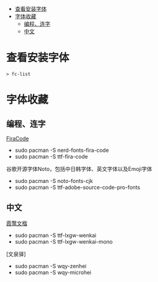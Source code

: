 <!-- TOC -->

- [查看安装字体](#%E6%9F%A5%E7%9C%8B%E5%AE%89%E8%A3%85%E5%AD%97%E4%BD%93)
- [字体收藏](#%E5%AD%97%E4%BD%93%E6%94%B6%E8%97%8F)
    - [编程、连字](#%E7%BC%96%E7%A8%8B%E8%BF%9E%E5%AD%97)
    - [中文](#%E4%B8%AD%E6%96%87)

<!-- /TOC -->


# 查看安装字体
```
> fc-list
```

# 字体收藏
## 编程、连字
[FiraCode](https://github.com/tonsky/FiraCode)
+ sudo pacman -S nerd-fonts-fira-code
+ sudo pacman -S ttf-fira-code

谷歌开源字体Noto，包括中日韩字体、英文字体以及Emoji字体
+ sudo pacman -S noto-fonts-cjk
+ sudo pacman -S ttf-adobe-source-code-pro-fonts

## 中文
[霞鹜文楷](https://github.com/lxgw/LxgwWenKai)
+ sudo pacman -S ttf-lxgw-wenkai
+ sudo pacman -S ttf-lxgw-wenkai-mono

[文泉驿]
+ sudo pacman -S wqy-zenhei
+ sudo pacman -S wqy-microhei